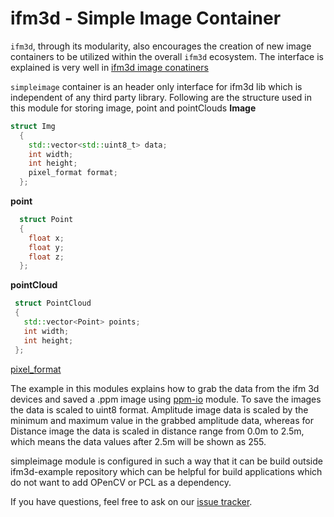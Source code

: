 
ifm3d - Simple Image Container 
===============================

`ifm3d`, through its modularity, also encourages the
creation of new image containers to be utilized within the overall `ifm3d`
ecosystem. The interface is explained is very well in
[ifm3d image conatiners](https://github.com/ifm/ifm3d/blob/master/doc/img_container.md)

`simpleimage` container is an header only interface for ifm3d lib which is independent of any third party library. 
Following are the structure used in this module for storing image, point and pointClouds
**Image** 
```c++
struct Img
  {
    std::vector<std::uint8_t> data;
    int width;
    int height;
    pixel_format format;
  };
```
**point**
```c++
  struct Point
  {
    float x;
    float y;
    float z;
  };
 ```
**pointCloud**
```c++
 struct PointCloud
 {
   std::vector<Point> points;
   int width;
   int height;
 };
```
[pixel_format](https://github.com/ifm/ifm3d/blob/master/modules/framegrabber/include/ifm3d/fg/byte_buffer.h)

The example in this modules explains how to grab the data from the ifm 3d devices and saved a .ppm image using [ppm-io](https://github.com/thinks/ppm-io) module.  To save the images the data is scaled to uint8 format. Amplitude image data is scaled by the minimum and maximum value in the grabbed amplitude data, whereas for Distance image the data is scaled in distance range from 0.0m to 2.5m, which means the data values after 2.5m will be shown as 255. 

simpleimage module is configured in such a way that it can be build outside ifm3d-example repository which can be helpful for build applications  which do not want to add OPenCV or PCL as a dependency.

If you have questions, feel free to ask on our
[issue tracker](https://github.com/ifm/ifm3d/issues).
